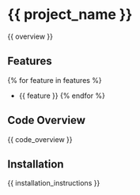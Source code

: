 # {{ project_name }}

{{ overview }}

## Features
{% for feature in features %}
- {{ feature }}
{% endfor %}

## Code Overview

{{ code_overview }}

## Installation

{{ installation_instructions }}


